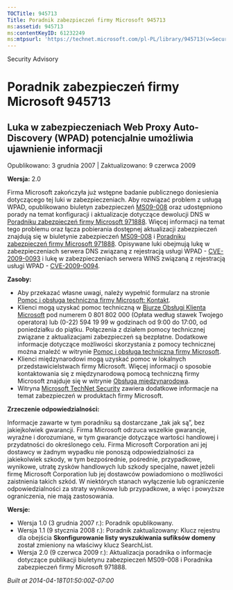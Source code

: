 ```yaml
---
TOCTitle: 945713
Title: Poradnik zabezpieczeń firmy Microsoft 945713
ms:assetid: 945713
ms:contentKeyID: 61232249
ms:mtpsurl: 'https://technet.microsoft.com/pl-PL/library/945713(v=Security.10)'
---
```


Security Advisory

Poradnik zabezpieczeń firmy Microsoft 945713
============================================

Luka w zabezpieczeniach Web Proxy Auto-Discovery (WPAD) potencjalnie umożliwia ujawnienie informacji
----------------------------------------------------------------------------------------------------

Opublikowano: 3 grudnia 2007 | Zaktualizowano: 9 czerwca 2009

**Wersja:** 2.0

Firma Microsoft zakończyła już wstępne badanie publicznego doniesienia dotyczącego tej luki w zabezpieczeniach. Aby rozwiązać problem z usługą WPAD, opublikowano biuletyn zabezpieczeń [MS09-008](http://go.microsoft.com/fwlink/?linkid=139821) oraz udostępniono porady na temat konfiguracji i aktualizacje dotyczące dewolucji DNS w [Poradniku zabezpieczeń firmy Microsoft 971888](http://technet.microsoft.com/security/advisory/971888). Więcej informacji na temat tego problemu oraz łącza pobierania dostępnej aktualizacji zabezpieczeń znajdują się w biuletynie zabezpieczeń [MS09-008](http://go.microsoft.com/fwlink/?linkid=139821) i [Poradniku zabezpieczeń firmy Microsoft 971888](http://technet.microsoft.com/security/advisory/971888). Opisywane luki obejmują lukę w zabezpieczeniach serwera DNS związaną z rejestracją usługi WPAD - [CVE-2009-0093](http://www.cve.mitre.org/cgi-bin/cvename.cgi?name=cve-2009-0093) i lukę w zabezpieczeniach serwera WINS związaną z rejestracją usługi WPAD - [CVE-2009-0094](http://www.cve.mitre.org/cgi-bin/cvename.cgi?name=cve-2009-0094).

**Zasoby:**

-   Aby przekazać własne uwagi, należy wypełnić formularz na stronie [Pomoc i obsługa techniczna firmy Microsoft: Kontakt](https://support.microsoft.com/common/survey.aspx?scid=sw;en;1257&amp;showpage=1&amp;ws=technet&amp;sd=tech).
-   Klienci mogą uzyskać pomoc techniczną w [Biurze Obsługi Klienta Microsoft](http://go.microsoft.com/fwlink/?linkid=21131) pod numerem 0 801 802 000 (Opłata według stawek Twojego operatora) lub (0-22) 594 19 99 w godzinach od 9:00 do 17:00, od poniedziałku do piątku. Połączenia z działem pomocy technicznej związane z aktualizacjami zabezpieczeń są bezpłatne. Dodatkowe informacje dotyczące możliwości skorzystania z pomocy technicznej można znaleźć w witrynie [Pomoc i obsługa techniczna firmy Microsoft](http://support.microsoft.com/?ln=pl).
-   Klienci międzynarodowi mogą uzyskać pomoc w lokalnych przedstawicielstwach firmy Microsoft. Więcej informacji o sposobie kontaktowania się z międzynarodową pomocą techniczną firmy Microsoft znajduje się w witrynie [Obsługa międzynarodowa](http://go.microsoft.com/fwlink/?linkid=21155).
-   Witryna [Microsoft TechNet Security](http://go.microsoft.com/fwlink/?linkid=21132) zawiera dodatkowe informacje na temat zabezpieczeń w produktach firmy Microsoft.

**Zrzeczenie odpowiedzialności:**

Informacje zawarte w tym poradniku są dostarczane „tak jak są”, bez jakiejkolwiek gwarancji. Firma Microsoft odrzuca wszelkie gwarancje, wyraźne i dorozumiane, w tym gwarancje dotyczące wartości handlowej i przydatności do określonego celu. Firma Microsoft Corporation ani jej dostawcy w żadnym wypadku nie ponoszą odpowiedzialności za jakiekolwiek szkody, w tym bezpośrednie, pośrednie, przypadkowe, wynikowe, utratę zysków handlowych lub szkody specjalne, nawet jeżeli firmę Microsoft Corporation lub jej dostawców powiadomiono o możliwości zaistnienia takich szkód. W niektórych stanach wyłączenie lub ograniczenie odpowiedzialności za straty wynikowe lub przypadkowe, a więc i powyższe ograniczenia, nie mają zastosowania.

**Wersje:**

-   Wersja 1.0 (3 grudnia 2007 r.): Poradnik opublikowany.
-   Wersja 1.1 (9 stycznia 2008 r.): Poradnik zaktualizowany: Klucz rejestru dla obejścia **Skonfigurowanie listy wyszukiwania sufiksów domeny** został zmieniony na właściwy klucz SearchList.
-   Wersja 2.0 (9 czerwca 2009 r.): Aktualizacja poradnika o informacje dotyczące publikacji biuletynu zabezpieczeń MS09-008 i Poradnika zabezpieczeń firmy Microsoft 971888.

*Built at 2014-04-18T01:50:00Z-07:00*
